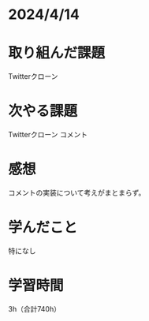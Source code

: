 # 2024/4/14
# 取り組んだ課題
Twitterクローン

# 次やる課題
Twitterクローン コメント

# 感想
コメントの実装について考えがまとまらず。

# 学んだこと
特になし

# 学習時間
3h（合計740h）
